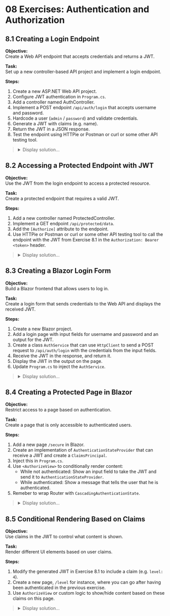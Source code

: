 # 08 Exercises: Authentication and Authorization

## 8.1 Creating a Login Endpoint

**Objective:**  
Create a Web API endpoint that accepts credentials and returns a JWT.

**Task:**  
Set up a new controller-based API project and implement a login endpoint.

**Steps:**

1. Create a new ASP.NET Web API project.
2. Configure JWT authentication in `Program.cs`.
3. Add a controller named AuthController.
4. Implement a POST endpoint `/api/auth/login` that accepts username and password.
5. Hardcode a user (`admin` / `password`) and validate credentials.
6. Generate a JWT with claims (e.g. name).
7. Return the JWT in a JSON response.
8. Test the endpoint using HTTPie or Postman or curl or some other API testing tool.

<blockquote>
<details>
<summary>Display solution...</summary>
<p>

```csharp
//Program.cs
using Microsoft.AspNetCore.Authentication.JwtBearer;
using Microsoft.IdentityModel.Tokens;
using System.Text;

var builder = WebApplication.CreateBuilder(args);

builder.Services.AddControllers();

builder.Services.AddAuthentication(JwtBearerDefaults.AuthenticationScheme)
    .AddJwtBearer(options =>
    {
        options.TokenValidationParameters = new TokenValidationParameters
        {
            ValidateIssuer = true,
            ValidateAudience = true,
            ValidateLifetime = false,
            ValidateIssuerSigningKey = true,
            ValidIssuer = "your-issuer",
            ValidAudience = "your-audience",
            IssuerSigningKey = new SymmetricSecurityKey(
                Encoding.UTF8.GetBytes("SuperSecretKeyThatIsAtMinimum32CharactersLong"))
        };
    });

builder.Services.AddAuthorization();

var app = builder.Build();

app.UseAuthentication();
app.UseAuthorization();
app.MapControllers();

app.Run();
```

```csharp
//AuthController.cs
using Microsoft.AspNetCore.Mvc;
using Microsoft.IdentityModel.Tokens;
using System.IdentityModel.Tokens.Jwt;
using System.Security.Claims;
using System.Text;

[ApiController]
[Route("api/[controller]")]
public class AuthController : ControllerBase
{
    [HttpPost("login")]
    public IActionResult Login([FromBody] LoginModel model)
    {
        if (model.Username == "admin" && model.Password == "password")
        {
            var claims = new[]
            {
                new Claim(ClaimTypes.Name, model.Username)
            };

            var key = new SymmetricSecurityKey(Encoding.UTF8.GetBytes("SuperSecretKeyThatIsAtMinimum32CharactersLong"));
            var creds = new SigningCredentials(key, SecurityAlgorithms.HmacSha256);

            var token = new JwtSecurityToken(
                issuer: "your-issuer",
                audience: "your-audience",
                claims: claims,
                expires: DateTime.Now.AddMinutes(30),
                signingCredentials: creds);

            return Ok(new { token = new JwtSecurityTokenHandler().WriteToken(token) });
        }

        return Unauthorized();
    }
}

public class LoginModel
{
    public string Username { get; set; }
    public string Password { get; set; }
}
```

```http
POST http://localhost:5025/api/auth/login
Content-Type: application/json

{
  "username": "admin",
  "password": "password"
}

```

</p>
</details>
</blockquote>

## 8.2 Accessing a Protected Endpoint with JWT

**Objective:**  
Use the JWT from the login endpoint to access a protected resource.

**Task:**  
Create a protected endpoint that requires a valid JWT.

**Steps:**

1. Add a new controller named ProtectedController.
2. Implement a GET endpoint `/api/protected/data`.
3. Add the `[Authorize]` attribute to the endpoint.
4. Use HTTPie or Postman or curl or some other API testing tool to call the endpoint with the JWT from Exercise 8.1 in the `Authorization: Bearer <token>` header.

<blockquote>
<details>
<summary>Display solution...</summary>
<p>

```csharp
// ProtectedController.cs
using Microsoft.AspNetCore.Authorization;
using Microsoft.AspNetCore.Mvc;

[ApiController]
[Route("api/[controller]")]
public class ProtectedController : ControllerBase
{
    [HttpGet("secure-data")]
    [Authorize]
    public IActionResult GetSecureData()
    {
        return Ok("This is protected data, accessible only to authenticated users.");
    }
}
```

```csharp
GET http://localhost:5025/api/protected/secure-data
Authorization: Bearer eyJhbGciOiJIUzI1NiIsInR5cCI6IkpXVCJ9...
```

</p>
</details>
</blockquote>

## 8.3 Creating a Blazor Login Form

**Objective:**  
Build a Blazor frontend that allows users to log in.

**Task:**  
Create a login form that sends credentials to the Web API and displays the received JWT.

**Steps:**

1. Create a new Blazor project.
2. Add a login page with input fields for username and password and an output for the JWT.
3. Create a class `AuthService` that can use `HttpClient` to send a POST request to `/api/auth/login` with the credentials from the input fields.
4. Receive the JWT in the response, and return it.
5. Display the JWT in the output on the page.
6. Update `Program.cs` to inject the `AuthService`.

<blockquote>
<details>
<summary>Display solution...</summary>
<p>

```razor
//Login.razor
@page "/login"
@inject AuthService AuthService
@rendermode InteractiveServer

<h3>Login</h3>

<input @bind="username" placeholder="Username" />
<input @bind="password" placeholder="Password" type="password" />
<button @onclick="LoginMethod">Login</button>

@if (!string.IsNullOrEmpty(jwt))
{
    <p><strong>JWT:</strong></p>
    <textarea rows="6" style="width:100%">@jwt</textarea>
}

@code {
    private string username;
    private string password;
    private string jwt;

    private async Task LoginMethod()
    {
        jwt = await AuthService.LoginAndReturnToken(username, password);
    }
}
```

```csharp
//AuthService.cs
public class AuthService
{
    private readonly HttpClient _http;

    public AuthService()
    {
        _http = new HttpClient
        {
            BaseAddress = new Uri("https://localhost:5025")
        };
    }

    public async Task<string> LoginAndReturnToken(string username, string password)
    {
        var response = await _http.PostAsJsonAsync("api/auth/login", new { Username = username, Password = password });
        if (!response.IsSuccessStatusCode) return "Login failed.";

        var result = await response.Content.ReadFromJsonAsync<TokenResponse>();
        return result?.Token ?? "No token received.";
    }
}

public class TokenResponse
{
    public string Token { get; set; }
}
```

```csharp
//Update Program.cs
builder.Services.AddScoped<AuthService>();
```

</p>
</details>
</blockquote>

## 8.4 Creating a Protected Page in Blazor

**Objective:**  
Restrict access to a page based on authentication.

**Task:**  
Create a page that is only accessible to authenticated users.

**Steps:**

1. Add a new page `/secure` in Blazor.
2. Create an implementation of `AuthenticationStateProvider` that can receive a JWT and create a `ClaimsPrincipal`.
3. Inject this in `Program.cs`.
4. Use `<AuthorizeView>` to conditionally render content:
   - While not authenticated: Show an input field to take the JWT and send it to `AuthenticationStateProvider`.
   - While authenticated: Show a message that tells the user that he is authenticated.
5. Remeber to wrap Router with `CascadingAuthenticationState`.

<blockquote>
<details>
<summary>Display solution...</summary>
<p>

```razor
//Secure.razor
@page "/secure"
@using System.Security.Claims
@using Microsoft.AspNetCore.Components.Authorization
@inject AuthenticationStateProvider AuthProvider

<AuthorizeView>
    <Authorized>
        <h3>Welcome!</h3>
        <p>You have access to the secure area.</p>
        <button class="btn btn-outline-secondary" @onclick="SignOut">Sign out</button>
    </Authorized>

    <NotAuthorized>
        <h3>Log in with JWT</h3>
        <p>Insert your JWT-token</p>

        <div class="mb-3">
            <label for="jwtBox" class="form-label">JWT</label>
            <textarea id="jwtBox"
                      class="form-control"
                      @bind="jwt"
                      rows="5"
                      placeholder="eyJhbGciOi..."></textarea>
        </div>

        <button class="btn btn-primary" @onclick="SignIn">Sign In</button>

        @if (!string.IsNullOrWhiteSpace(error))
        {
            <div class="text-danger mt-2">@error</div>
        }
    </NotAuthorized>
</AuthorizeView>

@code {
    private string jwt = string.Empty;
    private string? error;

    private async Task SignIn()
    {
        try
        {
            if (AuthProvider is TokenAuthenticationStateProvider provider)
            {
                await provider.SignIn(jwt);
                jwt = string.Empty;
                error = null;
            }
            else
            {
                error = "AuthenticationStateProvider not an instance of TokenAuthenticationStateProvider.";
            }
        }
        catch (Exception ex)
        {
            error = $"Invalid token: {ex.Message}";
        }
    }

    private async Task SignOut()
    {
        if (AuthProvider is TokenAuthenticationStateProvider provider)
        {
            await provider.SignOut();
        }
    }
}
```

```csharp
//Program.cs
using Microsoft.AspNetCore.Components.Authorization;

builder.Services.AddAuthorizationCore();
builder.Services.AddScoped<AuthenticationStateProvider, TokenAuthenticationStateProvider>();
```

```csharp
//TokenAuthenticationStateProvider.cs
using System.Security.Claims;
using System.IdentityModel.Tokens.Jwt;
using Microsoft.AspNetCore.Components.Authorization;

public class TokenAuthenticationStateProvider : AuthenticationStateProvider
{
    private AuthenticationState _state = new(new ClaimsPrincipal(new ClaimsIdentity()));

    public override Task<AuthenticationState> GetAuthenticationStateAsync() => Task.FromResult(_state);

    public Task SignIn(string jwt)
    {
        var claims = ParseClaimsFromJwt(jwt);
        var identity = new ClaimsIdentity(claims, authenticationType: "jwt", nameType: "name", roleType: "role");
        var user = new ClaimsPrincipal(identity);

        _state = new AuthenticationState(user);
        NotifyAuthenticationStateChanged(Task.FromResult(_state));
        return Task.CompletedTask;
    }

    public Task SignOut()
    {
        _state = new AuthenticationState(new ClaimsPrincipal(new ClaimsIdentity()));
        NotifyAuthenticationStateChanged(Task.FromResult(_state));
        return Task.CompletedTask;
    }

    private static IEnumerable<Claim> ParseClaimsFromJwt(string jwt)
    {
        var handler = new JwtSecurityTokenHandler();
        var token = handler.ReadJwtToken(jwt);
        return token.Claims;
    }
}
```

```razor
//App.razor
<CascadingAuthenticationState>
    <Router AppAssembly="@typeof(App).Assembly">
        <Found Context="routeData">
            <AuthorizeRouteView RouteData="@routeData" DefaultLayout="@typeof(MainLayout)">
                <NotAuthorized>
                    @* Here you can have global NotAuthorized-text, but in our /secure we handle it locally *@
                    <p>No Access!.</p>
                </NotAuthorized>
            </AuthorizeRouteView>
        </Found>
        <NotFound>
            <h1>Page not found</h1>
        </NotFound>
    </Router>
</CascadingAuthenticationState>
```

</p>
</details>
</blockquote>

## 8.5 Conditional Rendering Based on Claims

**Objective:**  
Use claims in the JWT to control what content is shown.

**Task:**  
Render different UI elements based on user claims.

**Steps:**

1. Modify the generated JWT in Exercise 8.1 to include a claim (e.g. `level: 4`).
2. Create a new page, `/level` for instance, where you can go after having been authenticated in the previous exercise.
3. Use `AuthorizeView` or custom logic to show/hide content based on these claims on this page.

<blockquote>
<details>
<summary>Display solution...</summary>
<p>

```csharp
//AuthController.cs
using System.Security.Claims;
using System.Text;
using System.IdentityModel.Tokens.Jwt;
using Microsoft.AspNetCore.Mvc;
using Microsoft.IdentityModel.Tokens;

[HttpPost("login")]
public IActionResult Login([FromBody] LoginModel model)
{
    if (model.Username == "admin" && model.Password == "password")
    {
        var claims = new[]
        {
            new Claim(ClaimTypes.Name, model.Username),
            new Claim("level", "4", ClaimValueTypes.Integer) // <-- added claim
        };

        var key = new SymmetricSecurityKey(
            Encoding.UTF8.GetBytes("SuperSecretKeyThatIsAtMinimum32CharactersLong"));
        var creds = new SigningCredentials(key, SecurityAlgorithms.HmacSha256);

        var token = new JwtSecurityToken(
            issuer: "your-issuer",
            audience: "your-audience",
            claims: claims,
            expires: DateTime.UtcNow.AddMinutes(30),
            signingCredentials: creds);

        var jwt = new JwtSecurityTokenHandler().WriteToken(token);
        return Ok(new { token = jwt });
    }

    return Unauthorized();
}
```

```csharp
//Program.cs
builder.Services.AddAuthorizationCore(options =>
{
    options.AddPolicy("Level4OrHigher", policy =>
        policy.RequireAssertion(ctx =>
        {
            var c = ctx.User.FindFirst("level")?.Value;
            return int.TryParse(c, out var lvl) && lvl >= 4;
        }));
});
```

```razor
//Level.razor
@page "/level"
@using Microsoft.AspNetCore.Components.Authorization
@using System.Security.Claims

<h3>Level-based access (policy)</h3>

<AuthorizeView Policy="Level4OrHigher">
    <Authorized Context="ctx">
        @{
            var level = GetLevel(ctx.User);
        }
        <p>You are authenticated. Your <code>level</code> is <strong>@level</strong>.</p>
        <div class="alert alert-success">
            You meet the <code>Level4OrHigher</code> policy and can access this content.
        </div>
    </Authorized>

    <NotAuthorized>
    <!-- We distinguish between "not logged in" and "logged in, but not sufficient level" -->
        <AuthorizeView>
            <Authorized Context="ctx">
                @{
                    var level = GetLevel(ctx.User);
                }
                <p>You are authenticated. Your <code>level</code> is <strong>@level</strong>.</p>
                <div class="alert alert-warning">
                    You do not meet the <code>Level4OrHigher</code> policy (requires level ≥ 4).
                </div>
            </Authorized>
            <NotAuthorized>
                <div class="alert alert-secondary">
                    You are not authenticated. Please log in elsewhere to get a token with a <code>level</code> claim.
                </div>
            </NotAuthorized>
        </AuthorizeView>
    </NotAuthorized>
</AuthorizeView>

@code {
    private static int GetLevel(ClaimsPrincipal user) =>
        int.TryParse(user.FindFirst("level")?.Value, out var lvl) ? lvl : 0;
}
```

</p>
</details>
</blockquote>
